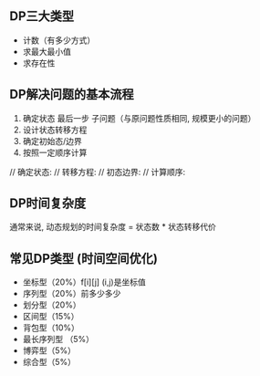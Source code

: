 ## DP三大类型
- 计数（有多少方式）
- 求最大最小值
- 求存在性

## DP解决问题的基本流程
1. 确定状态 最后一步 子问题（与原问题性质相同, 规模更小的问题）
2. 设计状态转移方程
3. 确定初始态/边界
4. 按照一定顺序计算

// 确定状态:
// 转移方程:
// 初态边界:
// 计算顺序:

## DP时间复杂度
通常来说, 动态规划的时间复杂度 = 状态数 * 状态转移代价

## 常见DP类型  (时间空间优化)
- 坐标型（20%）f[i][j] (i,j)是坐标值
- 序列型（20%）前多少多少
- 划分型（20%）
- 区间型（15%）
- 背包型（10%）
- 最长序列型 （5%）
- 博弈型（5%）
- 综合型（5%）